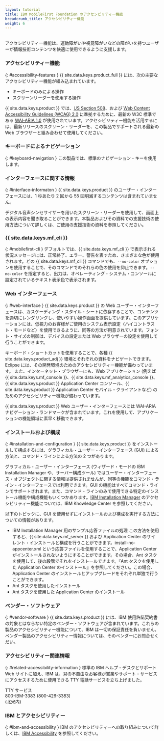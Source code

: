 ```yaml
---
layout: tutorial
title: IBM MobileFirst Foundation のアクセシビリティー機能
breadcrumb_title: アクセシビリティー機能
weight: 6
---
```

<!-- NLS_CHARSET=UTF-8 -->
<br/>
アクセシビリティー機能は、運動障がいや視覚障がいなどの障がいを持つユーザーが情報技術コンテンツを快適に使用できるように支援します。

### アクセシビリティー機能
{: #accessibility-features }
{{ site.data.keys.product_full }} には、次の主要なアクセシビリティー機能が組み込まれています。

* キーボードのみによる操作
* スクリーンリーダーを使用する操作

{{ site.data.keys.product }} では、[US Section 508](http://www.access-board.gov/guidelines-and-standards/communications-and-it/about-the-section-508-standards/section-508-standards)、および [Web Content Accessibility Guidelines (WCAG) 2.0](http://www.w3.org/TR/WCAG20/) に準拠するために、最新の W3C 標準である [WAI-ARIA 1.0](http://www.w3.org/TR/wai-aria/) が使用されています。アクセシビリティー機能を活用するには、最新リリースのスクリーン・リーダーを、この製品でサポートされる最新の Web ブラウザーと組み合わせて使用してください。

### キーボードによるナビゲーション
{: #keyboard-navigation }
この製品では、標準のナビゲーション・キーを使用します。

### インターフェースに関する情報
{: #interface-informaton }
{{ site.data.keys.product }} のユーザー・インターフェースには、1 秒あたり 2 回から 55 回明滅するコンテンツは含まれていません。

デジタル音声シンセサイザーを用いたスクリーン・リーダーを使用して、画面上の表示内容を聞き取ることができます。本製品およびその資料での支援技術の使用方法について詳しくは、ご使用の支援技術の資料を参照してください。

### {{ site.data.keys.mf_cli }}
{: #mobilefirst-cli }
デフォルトでは、{{ site.data.keys.mf_cli }} で表示される状況メッセージには、正常終了、エラー、警告を表すため、さまざまな色が使用されます。どの {{ site.data.keys.mf_cli }} コマンドでも、`--no-color` オプションを使用することで、そのコマンドでのそれらの色の使用を抑止できます。`--no-color` を指定すると、出力は、オペレーティング・システム・コンソールに設定されているテキスト表示色で表示されます。

### Web インターフェース 
{: #web-interface }
{{ site.data.keys.product }} の Web ユーザー・インターフェースは、カスケーディング・スタイル・シートに依存することで、コンテンツを適切にレンダリングし、使いやすい操作画面を提供しています。このアプリケーションには、低視力のお客様がご使用のシステム表示設定（ハイコントラスト・モードなど）を使用できるように、同等の方法が用意されています。フォント・サイズの制御は、デバイスの設定または Web ブラウザーの設定を使用して行うことができます。

キーボード・ショートカットを使用することで、各種 {{ site.data.keys.product_adj }} 環境とそれぞれの資料をナビゲートできます。Eclipse には、その開発環境のためのアクセシビリティー機能が備わっています。 また、インターネット・ブラウザーにも、Web アプリケーション (例えば {{ site.data.keys.mf_console }}、{{ site.data.keys.mf_analytics_console }}、{{ site.data.keys.product }} Application Center コンソール、{{ site.data.keys.product }} Application Center モバイル・クライアントなど) のためのアクセシビリティー機能が備わっています。

{{ site.data.keys.product }} Web ユーザー・インターフェースには WAI-ARIA ナビゲーション・ランドマークが含まれています。これを使用して、アプリケーションの機能領域に素早く移動できます。

### インストールおよび構成
{: #installation-and-configuration }
{{ site.data.keys.product }} をインストールして構成するには、グラフィカル・ユーザー・インターフェース (GUI) による方法と、コマンド・ラインによる方法の 2 つがあります。

グラフィカル・ユーザー・インターフェース (ウィザード・モードの IBM Installation Manager や、サーバー構成ツール) ではユーザー・インターフェース・オブジェクトに関する情報は提供されませんが、同等の機能をコマンド・ライン・インターフェースでは利用できます。GUI の機能はすべてコマンド・ラインでサポートされます。また、コマンド・ラインのみで使用できる特定のインストール機能や構成機能もいくつかあります。[IBM Installation Manager](http://www.ibm.com/support/knowledgecenter/SSDV2W/im_family_welcome.html?lang=en&view=kc) のアクセシビリティー機能については、IBM Knowledge Center を参照してください。

以下のトピックに、GUI を使用せずにインストールおよび構成を実行する方法についての情報があります。

* IBM Installation Manager 用のサンプル応答ファイルの処理
この方法を使用すると、{{ site.data.keys.mf_server }} および Application Center のサイレント・インストールと構成を行うことができます。install-no-appcenter.xml という応答ファイルを使用することで、Application Center がインストールされないようにすることができます。その場合、Ant タスクを使用して、後の段階でそれをインストールできます。『Ant タスクを使用した Application Center のインストール』を参照してください。この場合、Application Center のインストールとアップグレードをそれぞれ単独で行うことができます。
* Ant タスクを使用したインストール
* Ant タスクを使用した Application Center のインストール

### ベンダー・ソフトウェア
{: #vendor-software }
{{ site.data.keys.product }} には、IBM 使用許諾契約書の対象とはならない特定のベンダー・ソフトウェアが含まれています。これらの製品のアクセシビリティー機能について、IBM は一切の保証責任を負いません。ベンダー製品のアクセシビリティー情報については、そのベンダーにお問合せくだい。

### アクセシビリティー関連情報
{: #related-accessibility-information }
標準の IBM ヘルプ・デスクとサポート Web サイトに加え、IBM は、耳の不自由なお客様が営業やサポート・サービスにアクセスするために使用できる TTY 電話サービスを立ち上げました。

TTY サービス  
800-IBM-3383 (800-426-3383)  
(北米内)

### IBM とアクセシビリティー
{: #ibm-and-accessibility }
IBM のアクセシビリティーへの取り組みについて詳しくは、[IBM Accessibility](http://www.ibm.com/able) を参照してください。


